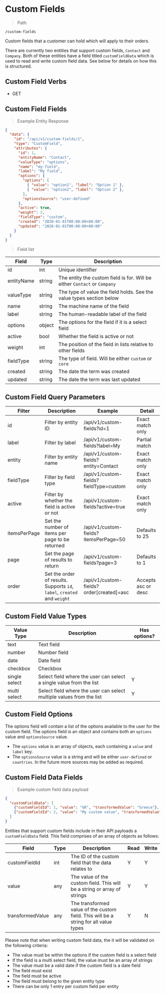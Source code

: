 # Custom Fields

> Path

```
/custom-fields
```

Custom fields that a customer can hold which will apply to their orders.

There are currently two entities that support custom fields, `Contact` and `Company`. Both of these entities have
a field titled `customFieldData` which is used to read and write custom field data. See below for details on how this is
structured.

## Custom Field Verbs

* GET

## Custom Field Fields

> Example Entity Response

```json
{
  "data": {
    "id": "/api/v1/custom-fields/1",
    "type": "CustomField",
    "attributes": {
      "id": 1,
      "entityName": "Contact",
      "valueType": "options",
      "name": "my-field",
      "label": "My field",
      "options": {
        "options": [
          { "value": "option1", "label": "Option 1" },
          { "value": "option2", "label": "Option 2" },
        ],
        "optionsSource": "user-defined"
      },
      "active": true,
      "weight": 2,
      "fieldType": "custom",
      "created": "2020-01-01T00:00:00+00:00",
      "updated": "2020-01-01T00:00:00+00:00"
    }
  }
}
```

> Field list

| Field      | Type   | Description                                                               |
|------------|--------|---------------------------------------------------------------------------|
| id         | int    | Unique identifier                                                         |
| entityName | string | The entity the custom field is for. Will be either `Contact` or `Company` |
| valueType  | string | The type of value the field holds. See the value types section below      |
| name       | string | The machine name of the field                                             |
| label      | string | The human-readable label of the field                                     |
| options    | object | The options for the field if it is a select field                         |
| active     | bool   | Whether the field is active or not                                        |
| weight     | int    | The position of the field in lists relative to other fields               |
| fieldType  | string | The type of field. Will be either `custom` or `core`                      |
| created    | string | The date the term was created                                             |
| updated    | string | The date the term was last updated                                        |

## Custom Field Query Parameters

| Filter       | Description                                                              | Example                                | Detail              | 
|--------------|--------------------------------------------------------------------------|----------------------------------------|---------------------|
| id           | Filter by entity ID                                                      | /api/v1/custom-fields?id=1                | Exact match only    |
| label        | Filter by label                                                          | /api/v1/custom-fields?label=My            | Partial match       |
| entity       | Filter by entity name                                                    | /api/v1/custom-fields?entity=Contact      | Exact match only    |
| fieldType    | Filter by field type                                                     | /api/v1/custom-fields?fieldType=custom    | Exact match only    |
| active       | Filter by whether the field is active or not                             | /api/v1/custom-fields?active=true         | Exact match only    |
| itemsPerPage | Set the number of items per page to be returned                          | /api/v1/custom-fields?itemsPerPage=50     | Defaults to 25      |
| page         | Set the page of results to return                                        | /api/v1/custom-fields?page=3              | Defaults to 1       |
| order        | Set the order of results. Supports `id`, `label`, `created` and `weight` | /api/v1/custom-fields?order\[created]=asc | Accepts asc or desc |

## Custom Field Value Types

| Value Type    | Description                                                          | Has options? |
|---------------|----------------------------------------------------------------------|--------------|
| text          | Text field                                                           |
| number        | Number field                                                         |
| date          | Date field                                                           |
| checkbox      | Checkbox                                                             |
| single select | Select field where the user can select a single value from the list  | Y            |
| multi select  | Select field where the user can select multiple values from the list | Y            |

## Custom Field Options

The options field will contain a list of the options available to the user for the custom field. The options field is an
object and contains both an `options` value and `optionsSource` value.

* The `options` value is an array of objects, each containing a `value` and `label` key.
* The `optionsSource` value is a string and will be either `user-defined` or `countries`. In the future more sources may be added as required.

## Custom Field Data Fields

> Example custom field data payload
```json
{
  "customFieldData": [
    {"customFieldId": 1, "value": "GR", "transformedValue": "Greece"},
    {"customFieldId": 2, "value": "My custom value", "transformedValue": "My custom value"}
  ]
}
```

Entities that support custom fields include in their API payloads a `customFieldData` field. This field comprises of
an array of objects as follows:

| Field            | Type | Description                                                                          | Read | Write |
|------------------|------|--------------------------------------------------------------------------------------|------|-------|
| customFieldId    | int  | The ID of the custom field that the data relates to                                  | Y    | Y     |
| value            | any  | The value of the custom field. This will be a string or array of strings             | Y    | Y     |
| transformedValue | any  | The transformed value of the custom field. This will be a string for all value types | Y    | N     |

Please note that when writing custom field data, the it will be validated on the following criteria:

* The value must be within the options if the custom field is a select field
* If the field is a multi select field, the value must be an array of strings
* The value must be a valid date if the custom field is a date field
* The field must exist
* The field must be active
* The field must belong to the given entity type
* There can be only 1 entry per custom field per entity
